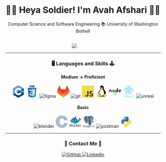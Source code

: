 <h1 align='center'>🙌🏼 Heya Soldier! I'm Avah Afshari 🙌🏼</h1>

<p align='center'> Computer Science and Software Engineering 📚 University of Washington Bothell </p>

<p align="center">
  <a href="https://www.aafshari.site/" target="_blank" style="color: white; text-decoration: none;">
    <strong>Link to Portfolio Website</strong><br/>
    <img src="https://www.aafshari.site/favicon.ico" alt="Portfolio" width="32"/>
  </a>
</p>

---

<h3 align='center'>🖥️ Languages and Skills 🕹️</h3>
<h4 align='center'> Medium -> Proficient </h4>
<p align='center'>
  <img src="https://raw.githubusercontent.com/devicons/devicon/master/icons/cplusplus/cplusplus-original.svg" alt="cplusplus" width="40" height="40"/> 
  <img src="https://raw.githubusercontent.com/devicons/devicon/master/icons/css3/css3-original-wordmark.svg" alt="css3" width="40" height="40"/>  
  <img src="https://www.vectorlogo.zone/logos/figma/figma-icon.svg" alt="figma" width="40" height="40"/> 
  <img src="https://raw.githubusercontent.com/devicons/devicon/master/icons/gitlab/gitlab-original.svg" alt="gitlab" width="40" height="40"/>
  <img src="https://www.vectorlogo.zone/logos/git-scm/git-scm-icon.svg" alt="git" width="40" height="40"/> 
  <img src="https://raw.githubusercontent.com/devicons/devicon/master/icons/javascript/javascript-original.svg" alt="javascript" width="40" height="40"/> 
  <img src="https://raw.githubusercontent.com/devicons/devicon/master/icons/linux/linux-original.svg" alt="linux" width="40" height="40"/> 
  <img src="https://raw.githubusercontent.com/devicons/devicon/master/icons/nodejs/nodejs-original-wordmark.svg" alt="nodejs" width="40" height="40"/> 
  <img src="https://raw.githubusercontent.com/devicons/devicon/master/icons/react/react-original-wordmark.svg" alt="react" width="40" height="40"/> 
  <img src="https://raw.githubusercontent.com/kenangundogan/fontisto/036b7eca71aab1bef8e6a0518f7329f13ed62f6b/icons/svg/brand/unreal-engine.svg" alt="unreal" width="40" height="40"/> 
</p>

<h4 align='center'> Basic </h4>
<p align='center'> 
    <img src="https://download.blender.org/branding/community/blender_community_badge_white.svg" alt="blender" width="40" height="40"/> 
     <img src="https://raw.githubusercontent.com/devicons/devicon/master/icons/c/c-original.svg" alt="c" width="40" height="40"/> 
     <img src="https://raw.githubusercontent.com/devicons/devicon/master/icons/docker/docker-original-wordmark.svg" alt="docker" width="40" height="40"/> 
    <img src="https://raw.githubusercontent.com/devicons/devicon/master/icons/postgresql/postgresql-original-wordmark.svg" alt="postgresql" width="40" height="40"/> 
    <img src="https://www.vectorlogo.zone/logos/getpostman/getpostman-icon.svg" alt="postman" width="40" height="40"/> 
    <img src="https://raw.githubusercontent.com/devicons/devicon/master/icons/python/python-original.svg" alt="python" width="40" height="40"/>    
</p>

---
<h3 align='center'>📱 Contact Me 📠</h3>
<p align='center'>
    <a href="https://github.com/zambiers" target="_blank">
      <img src="https://img.shields.io/badge/GitHub-%2312100E?style=for-the-badge&logo=github&logoColor=white" alt="GitHub"/>
    </a>
    <a href="https://www.linkedin.com/in/avah-afshari/" target="_blank">
          <img src="https://img.shields.io/badge/LinkedIn-%230077B5?style=for-the-badge&logo=linkedin&logoColor=white" alt="LinkedIn"/>  
      </a>
</p>


